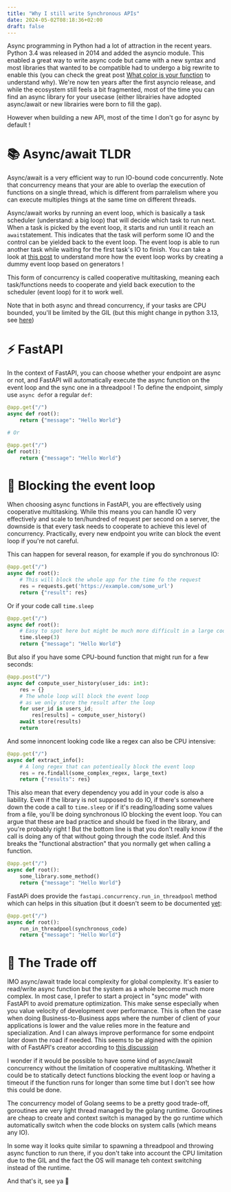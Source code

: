 ```yaml
---
title: "Why I still write Synchronous APIs"
date: 2024-05-02T08:18:36+02:00
draft: false
---
```



Async programming in Python had a lot of attraction in the recent years. Python 3.4 
was released in 2014 and added the asyncio module. This enabled a great way to write 
async code but came with a new syntax and most libraries that wanted to be compatible
had to undergo a big rewrite to enable this (you can check the great post [What color is your function](https://journal.stuffwithstuff.com/2015/02/01/what-color-is-your-function/)
to understand why). We're now ten years after the first asyncio release, and while
the ecosystem still feels a bit fragmented, most of the time you can find an async library
for your usecase (either librairies have adopted async/await or new librairies were born to fill the gap).

However when building a new API, most of the time I don't go for async by default !

# 📚 Async/await TLDR 
Async/await is a very efficient way to run IO-bound code concurrently.
Note that concurrency means that your are able to overlap the execution of functions on a single thread, 
which is different from parralelism where you can execute multiples things at the same time on different threads.

Async/await works by running an event loop, which is basically a task scheduler (understand: a big loop) that will decide which task to run next.
When a task is picked by the event loop, it starts and run until it reach an `await`statement. This indicates that the task
will perform some IO and the control can be yielded back to the event loop. The event loop is able to run another task while waiting for the first task's IO to finish.
You can take a look  at [this post](https://jacobpadilla.com/articles/recreating-asyncio) to understand more how the event loop works by creating 
 a dummy event loop based on generators !

This form of concurrency is called cooperative multitasking, meaning each task/functions needs to cooperate
and yield back execution to the scheduler (event loop) for it to work well.

Note that in both async and thread concurrency, if your tasks are CPU bounded, you'll be limited
by the GIL (but this might change in python 3.13, see [here](https://docs.python.org/3.13/whatsnew/3.13.html#free-threaded-cpython))

# ⚡️ FastAPI

In the context of FastAPI, you can choose whether your endpoint are async or not, and FastAPI will automatically
execute the async function on the event loop and the sync one in a threadpool ! To define the endpoint, simply use `async def`or a regular `def`:

```python
@app.get("/")
async def root():
    return {"message": "Hello World"}

# Or

@app.get("/")
def root():
    return {"message": "Hello World"}
```

# 🚦 Blocking the event loop

When choosing async functions in FastAPI, you are effectively using cooperative multitasking. While this means
you can handle IO very effectively and scale to ten/hundred of request per second on a server, the downside is that every task needs to cooperate to
achieve this level of concurrency. Practically, every new endpoint you write can block the event loop if you're not careful.

This can happen for several reason, for example if you do synchronous IO:

```python
@app.get("/")
async def root():
    # This will block the whole app for the time fo the request
    res = requests.get('https://example.com/some_url')
    return {"result": res}
```

Or if your code call `time.sleep` 

```python
@app.get("/")
async def root():
    # Easy to spot here but might be much more difficult in a large codebase
    time.sleep(3) 
    return {"message": "Hello World"}
```

But also if you have some CPU-bound function that might run for a few seconds:

```python
@app.post("/")
async def compute_user_history(user_ids: int):
    res = {}
    # The whole loop will block the event loop 
    # as we only store the result after the loop
    for user_id in users_id;
        res[results] = compute_user_history()
    await store(results)
    return 
```

And some innoncent looking code like a regex can also be CPU intensive:

```python
@app.get("/")
async def extract_info():
    # A long regex that can potentieally block the event loop
    res = re.findall(some_complex_regex, large_text)
    return {"results": res}
```

This also mean that every dependency you add in your code is also a liability. Even if the library is not supposed to do IO,
if there's somewhere down the code a call to `time.sleep` or if it's reading/loading some values from a file, you'll be doing
synchronous IO blocking the event loop. You can argue that these are bad practice and should be fixed in the library, and you're probably right !
But the bottom line is that you don't really know if the call is doing any of that without going through the code itslef.
And this breaks the "functional abstraction" that you normally get when calling a function.

```python
@app.get("/")
async def root():
    some_library.some_method()
    return {"message": "Hello World"}
```


FastAPi does provide the `fastapi.concurrency.run_in_threadpool` method which can helps in this situation (but it doesn't seem to be documented [yet](https://github.com/tiangolo/fastapi/issues/1066):

```python
@app.get("/")
async def root():
    run_in_threadpool(synchronous_code)
    return {"message": "Hello World"}
```


<!---
# Testing

Another
The two m ain
Blocking the event loop is not something you easily catch in unit/integration tests as you are usually not running
a large number of request.

No easy way to shift left and detect this earlier than in production oer in perofrmance test
+ you need to async all your tests

-->
# 🤝 The Trade off

IMO async/await trade local complexity for global complexity. It's easier to read/write async function but
the system as a whole become much more complex. In most case, I prefer to start a project in "sync mode" with FastAPI
to avoid premature optimization. This make sense especially when you value velocity of development over performance.
This is often the case when doing Business-to-Business apps where the number of client of your applications is lower and the value relies 
more in the feature and specialization. And I can always improve performance for some endpoint later down the road if needed.
This seems to be algined with the opinion with of FastAPI's creator according to [this discussion](https://github.com/tiangolo/fastapi/discussions/3099#discussioncomment-5179960)

I wonder if it would be possible to have some kind of async/await concurrency without the limitation of cooperative multitasking.
Whether it could be to statically detect functions blocking the event loop or having a timeout if the function runs for longer than some time but I don't see
how this could be done.

The concurrency model of Golang seems to be a pretty good trade-off, goroutines are very light thread managed by the golang runtime.
Goroutines are cheap to create and context switch is managed by the go runtime which automatically switch when the code blocks on system calls (which means any IO).

In some way it looks quite similar to spawning a threadpool and throwing async function to run there,
if you don't take into account the CPU limitation due to the GIL and the fact the OS will manage teh context switching instead of the runtime.


And that's it, see ya 👋




